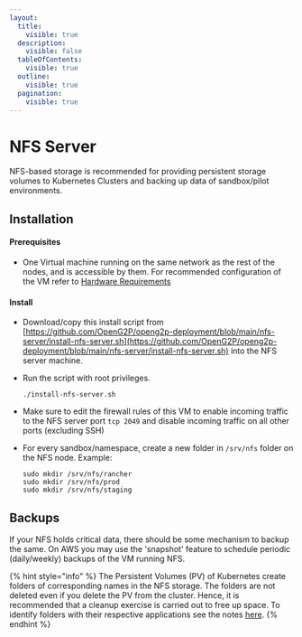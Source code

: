 ```yaml
---
layout:
  title:
    visible: true
  description:
    visible: false
  tableOfContents:
    visible: true
  outline:
    visible: true
  pagination:
    visible: true
---
```


# NFS Server

NFS-based storage is recommended for providing persistent storage volumes to Kubernetes Clusters and backing up data of sandbox/pilot environments.

## Installation

#### Prerequisites

* One Virtual machine running on the same network as the rest of the nodes, and is accessible by them. For recommended configuration of the VM refer to [Hardware Requirements](../hardware-requirements.md)

#### Install

* Download/copy this install script from [https://github.com/OpenG2P/openg2p-deployment/blob/main/nfs-server/install-nfs-server.sh](https://github.com/OpenG2P/openg2p-deployment/blob/main/nfs-server/install-nfs-server.sh) into the NFS server machine.
*   Run the script with root privileges.&#x20;

    ```
    ./install-nfs-server.sh
    ```
* Make sure to edit the firewall rules of this VM to enable incoming traffic to the NFS server port `tcp 2049` and disable incoming traffic on all other ports (excluding SSH)
*   For every sandbox/namespace, create a new folder in `/srv/nfs` folder on the NFS node. Example:

    ```
    sudo mkdir /srv/nfs/rancher
    sudo mkdir /srv/nfs/prod
    sudo mkdir /srv/nfs/staging
    ```

## Backups

If your NFS holds critical data, there should be some mechanism to backup the same.  On AWS you may use the 'snapshot' feature to schedule periodic (daily/weekly) backups of the VM running NFS. &#x20;

{% hint style="info" %}
The Persistent Volumes (PV) of Kubernetes create folders of corresponding names in the NFS storage. The folders are not deleted even if you delete the PV from the cluster. Hence, it is recommended that a cleanup exercise is carried out to free up space. To identify folders with their respective applications see the notes [here](openg2p-cluster/cluster-setup/#backups).
{% endhint %}
